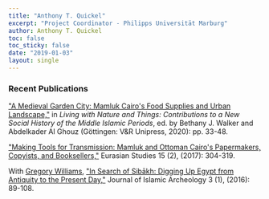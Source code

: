 ```yaml
---
title: "Anthony T. Quickel"
excerpt: "Project Coordinator - Philipps Universität Marburg"
author: Anthony T. Quickel
toc: false
toc_sticky: false
date: "2019-01-03"
layout: single
---
```


### Recent Publications

["A Medieval Garden City: Mamluk Cairo's Food Supplies and Urban Landscape,"](https://www.vandenhoeck-ruprecht-verlage.com/themen-entdecken/theologie-und-religion/islamwissenschaft/55252/living-with-nature-and-things) in *Living with Nature and Things: Contributions to a New Social History of the Middle Islamic Periods*, ed. by Bethany J. Walker and Abdelkader Al Ghouz (Göttingen: V&R Unipress, 2020): pp. 33-48.

<a href="http://booksandjournals.brillonline.com/content/journals/10.1163/24685623-12340040">"Making Tools for Transmission: Mamluk and Ottoman Cairo's Papermakers, Copyists, and Booksellers,"</a> Eurasian Studies 15 (2), (2017): 304-319.

With <a href="https://www.egylandscape.org/members/GregoryWilliams/">Gregory Williams</a>, <a href="https://journals.equinoxpub.com/index.php/JIA/article/view/31874">"In Search of Sibākh: Digging Up Egypt from Antiquity to the Present Day,"</a> Journal of Islamic Archeology 3 (1), (2016): 89-108.
